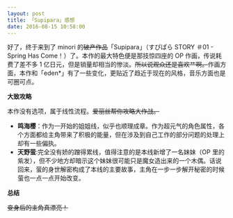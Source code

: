```yaml
---
layout: post
title: 「Supipara」感想
date: 2016-08-15 10:58:00
---
```

好了，终于来到了 minori 的~~破产作品~~「Supipara」（<span lang="ja">すぴぱら STORY ＃01 - Spring Has Come！</span>）了。本作的最大特色便是那技惊四座的 OP 作画，传说耗费了差不多 1 亿日元，但是销量却相当的惨淡。~~所以说观众还是喜欢艹啊。~~作画方面，本作和「eden*」有了一些变化，更贴近了趋近于现在的风格，音乐方面也是可圈可点。

**大致攻略**

本作没有选项，属于线性流程。~~爱丽丝帮你攻略大作战。~~

- **鸣海樱**：作为一开始的姐姐线，似乎也顺理成章。作为超元气的角色属性，各个方面都给主角带来了积极的能量，但在涉及到自己工作的部分问题的处理上却有一些偏执。
- **天野萤**:完全没有娇的蹭得累线，值得注意的是本线新增了一名妹妹（OP 里的紫发），但不少地方却暗示这个妹妹很可能只是魔女造出来的一个木偶。话说回来，萤的身世解密构成了本线的主要故事，主角在一步一步解开秘密的时候萤也一点一点开始改变。

**总结**

~~变身后的主角真漂亮！~~
